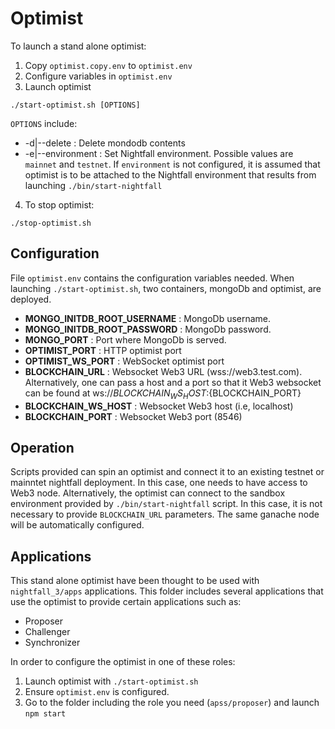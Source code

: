 # Optimist

To launch a stand alone optimist:

1. Copy `optimist.copy.env` to `optimist.env`
2. Configure variables in `optimist.env`
3. Launch optimist

```
./start-optimist.sh [OPTIONS]
```

`OPTIONS` include:

- -d|--delete : Delete mondodb contents
- -e|--environment : Set Nightfall environment. Possible values are `mainnet` and `testnet`. If
  `environment` is not configured, it is assumed that optimist is to be attached to the Nightfall
  environment that results from launching `./bin/start-nightfall`

4. To stop optimist:

```
./stop-optimist.sh
```

## Configuration

File `optimist.env` contains the configuration variables needed. When launching
`./start-optimist.sh`, two containers, mongoDb and optimist, are deployed.

- **MONGO_INITDB_ROOT_USERNAME** : MongoDb username.
- **MONGO_INITDB_ROOT_PASSWORD** : MongoDb password.
- **MONGO_PORT** : Port where MongoDb is served.
- **OPTIMIST_PORT** : HTTP optimist port
- **OPTIMIST_WS_PORT** : WebSocket optimist port
- **BLOCKCHAIN_URL** : Websocket Web3 URL (wss://web3.test.com). Alternatively, one can pass a host
  and a port so that it Web3 websocket can be found at ws://${BLOCKCHAIN_WS_HOST}:${BLOCKCHAIN_PORT}
- **BLOCKCHAIN_WS_HOST** : Websocket Web3 host (i.e, localhost)
- **BLOCKCHAIN_PORT** : Websocket Web3 port (8546)

## Operation

Scripts provided can spin an optimist and connect it to an existing testnet or mainntet nightfall
deployment. In this case, one needs to have access to Web3 node. Alternatively, the optimist can
connect to the sandbox environment provided by `./bin/start-nightfall` script. In this case, it is
not necessary to provide `BLOCKCHAIN_URL` parameters. The same ganache node will be automatically
configured.

## Applications

This stand alone optimist have been thought to be used with `nightfall_3/apps` applications. This
folder includes several applications that use the optimist to provide certain applications such as:

- Proposer
- Challenger
- Synchronizer

In order to configure the optimist in one of these roles:

1.  Launch optimist with `./start-optimist.sh`
2.  Ensure `optimist.env` is configured.
3.  Go to the folder including the role you need (`apss/proposer`) and launch `npm start`
